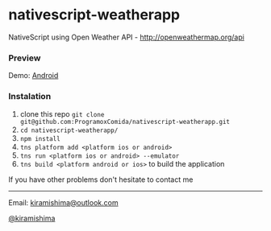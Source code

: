 # nativescript-weatherapp
NativeScript using Open Weather API - http://openweathermap.org/api


### Preview

Demo: [Android](https://appetize.io/embed/3bbh5haqgfn46f5hx4x2qfgmxc?device=nexus5&scale=75&orientation=portrait&osVersion=5.1)

### Instalation

1. clone this repo `git clone git@github.com:ProgramoxComida/nativescript-weatherapp.git`
2. `cd nativescript-weatherapp/`
3. `npm install`
4. `tns platform add <platform ios or android>`
4. `tns run <platform ios or android> --emulator`
5. `tns build <platform android or ios>` to build the application


If you have other problems don't hesitate to contact me


-----

Email: kiramishima@outlook.com

[@kiramishima](http://twitter.com/kiramishima)
